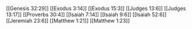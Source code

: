[[Genesis 32:29]]
[[Exodus 3:14]]
[[Exodus 15:3]]
[[Judges 13:6]]
[[Judges 13:17]]
[[Proverbs 30:4]]
[[Isaiah 7:14]]
[[Isaiah 9:6]]
[[Isaiah 52:6]]
[[Jeremiah 23:6]]
[[Matthew 1:21]]
[[Matthew 1:23]]
